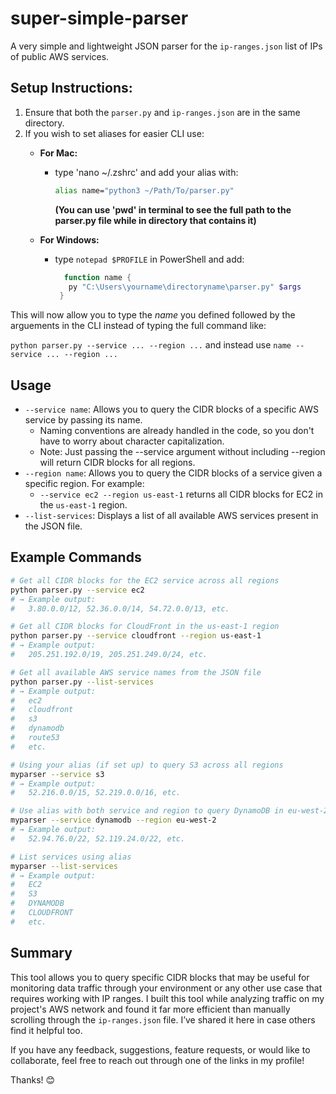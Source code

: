 # super-simple-parser
A very simple and lightweight JSON parser for the `ip-ranges.json` list of IPs of public AWS services.

## Setup Instructions:
1. Ensure that both the `parser.py` and `ip-ranges.json` are in the same directory.
2. If you wish to set aliases for easier CLI use:
   - **For Mac:**
     - type 'nano ~/.zshrc' and add your alias with:
       
       ```bash
       alias name="python3 ~/Path/To/parser.py"
       ```
       **(You can use 'pwd' in terminal to see the full path to the parser.py file while in directory that contains it)**

   - **For Windows:**
     - type `notepad $PROFILE` in PowerShell and add:
    
       ```powershell
         function name {
          py "C:\Users\yourname\directoryname\parser.py" $args
        }
       ```

This will now allow you to type the *name* you defined followed by the arguements in the CLI instead of typing the full command like:

`python parser.py --service ... --region ...`
and instead use
`name --service ... --region ...`


## Usage
- `--service name`: Allows you to query the CIDR blocks of a specific AWS service by passing its name.
  - Naming conventions are already handled in the code, so you don't have to worry about character capitalization.
  - Note: Just passing the --service argument without including --region will return CIDR blocks for all regions.
- `--region name`: Allows you to query the CIDR blocks of a service given a specific region. For example:
  - `--service ec2 --region us-east-1` returns all CIDR blocks for EC2 in the `us-east-1` region.
- `--list-services`: Displays a list of all available AWS services present in the JSON file.

## Example Commands

```bash
# Get all CIDR blocks for the EC2 service across all regions
python parser.py --service ec2
# → Example output:
#   3.80.0.0/12, 52.36.0.0/14, 54.72.0.0/13, etc.

# Get all CIDR blocks for CloudFront in the us-east-1 region
python parser.py --service cloudfront --region us-east-1
# → Example output:
#   205.251.192.0/19, 205.251.249.0/24, etc.

# Get all available AWS service names from the JSON file
python parser.py --list-services
# → Example output:
#   ec2
#   cloudfront
#   s3
#   dynamodb
#   route53
#   etc.

# Using your alias (if set up) to query S3 across all regions
myparser --service s3
# → Example output:
#   52.216.0.0/15, 52.219.0.0/16, etc.

# Use alias with both service and region to query DynamoDB in eu-west-2
myparser --service dynamodb --region eu-west-2
# → Example output:
#   52.94.76.0/22, 52.119.24.0/22, etc.

# List services using alias
myparser --list-services
# → Example output:
#   EC2
#   S3
#   DYNAMODB
#   CLOUDFRONT
#   etc.
```
 
## Summary
This tool allows you to query specific CIDR blocks that may be useful for monitoring data traffic through your environment or any other use case that requires working with IP ranges. I built this tool while analyzing traffic on my project's AWS network and found it far more efficient than manually scrolling through the `ip-ranges.json` file. I’ve shared it here in case others find it helpful too. 

If you have any feedback, suggestions, feature requests, or would like to collaborate, feel free to reach out through one of the links in my profile!

Thanks! :blush:
